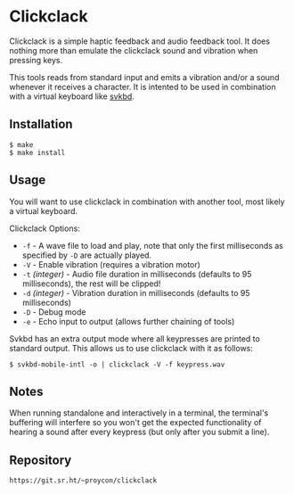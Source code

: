 Clickclack
=================================

Clickclack is a simple haptic feedback and audio feedback tool. It does
nothing more than emulate the clickclack sound and vibration when pressing keys.

This tools  reads from standard input and emits a vibration and/or a sound whenever it receives a character.  It is
intented to be used in combination with a virtual keyboard like [svkbd](https://tools.suckless.org/x/svkbd/).

Installation
------------

	$ make
	$ make install

Usage
-----

You will want to use clickclack in combination with another tool, most likely a virtual keyboard.

Clickclack Options:

* ``-f`` - A wave file to load and play, note that only the first milliseconds as specified by ``-D`` are actually
	played.
* ``-V`` - Enable vibration (requires a vibration motor)
* ``-t`` *(integer)* - Audio file duration in milliseconds (defaults to 95 milliseconds), the rest will be clipped!
* ``-d`` *(integer)* - Vibration duration in milliseconds (defaults to 95 milliseconds)
* ``-D`` - Debug mode
* ``-e`` - Echo input to output (allows further chaining of tools)

Svkbd has an extra output mode where all keypresses are printed to standard output. This allows us
to use clickclack with it as follows:

	$ svkbd-mobile-intl -o | clickclack -V -f keypress.wav

Notes
---------

When running standalone and interactively in a terminal, the terminal's buffering will interfere so you won't get the
expected functionality of hearing a sound after every keypress (but only after you submit a line).

Repository
----------

	https://git.sr.ht/~proycon/clickclack
